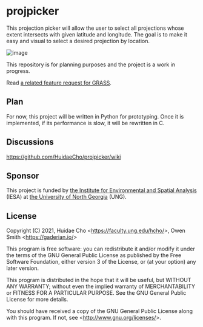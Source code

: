 # projpicker

This projection picker will allow the user to select all projections whose extent intersects with given latitude and longitude. The goal is to make it easy and visual to select a desired projection by location.

![image](https://user-images.githubusercontent.com/7456117/107286973-4c3ceb00-6a2f-11eb-8789-4fdc33a1ce5d.png)

This repository is for planning purposes and the project is a work in progress.

Read [a related feature request for GRASS](https://github.com/OSGeo/grass/issues/1253).

## Plan

For now, this project will be written in Python for prototyping. Once it is implemented, if its performance is slow, it will be rewritten in C.

## Discussions

https://github.com/HuidaeCho/projpicker/wiki

## Sponsor

This project is funded by [the Institute for Environmental and Spatial Analysis](https://ung.edu/institute-environmental-spatial-analysis/) (IESA) at [the University of North Georgia](https://ung.edu/) (UNG).

## License

Copyright (C) 2021, Huidae Cho <<https://faculty.ung.edu/hcho/>>, Owen Smith <<https://gaderian.io/>>

This program is free software: you can redistribute it and/or modify
it under the terms of the GNU General Public License as published by
the Free Software Foundation, either version 3 of the License, or
(at your option) any later version.

This program is distributed in the hope that it will be useful,
but WITHOUT ANY WARRANTY; without even the implied warranty of
MERCHANTABILITY or FITNESS FOR A PARTICULAR PURPOSE.  See the
GNU General Public License for more details.

You should have received a copy of the GNU General Public License
along with this program.  If not, see <<http://www.gnu.org/licenses/>>.
